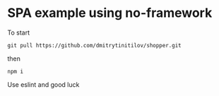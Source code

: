 # SPA example using no-framework

To start

```cli
git pull https://github.com/dmitrytinitilov/shopper.git
```

then

```cli
npm i
```

Use eslint and good luck